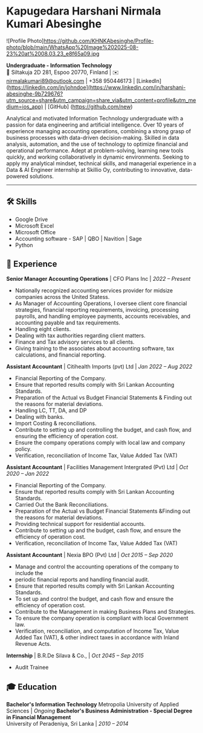 # Kapugedara Harshani Nirmala Kumari Abesinghe

![Profile Photo]https://github.com/KHNKAbesinghe/Profile-photo/blob/main/WhatsApp%20Image%202025-08-23%20at%2008.03.23_e8f65a09.jpg

**Undergraduate - Information Technology**  
📍 Siltakuja 2D 281, Espoo 20770, Finland | ✉️ nirmalakumari89@outlook.com | +358 950446173 | [LinkedIn](https://linkedin.com/in/johndoe](https://www.linkedin.com/in/harshani-abesinghe-9b729676?utm_source=share&utm_campaign=share_via&utm_content=profile&utm_medium=ios_app) | [GitHub] (https://github.com/new)

Analytical and motivated Information Technology undergraduate with a passion for data engineering and artificial intelligence. Over 10 years of experience managing accounting operations, combining a strong grasp of business processes with data-driven decision-making. Skilled in data analysis, automation, and the use of technology to optimize financial and operational performance. Adept at problem-solving, learning new tools quickly, and working collaboratively in dynamic environments. Seeking to apply my analytical mindset, technical skills, and managerial experience in a Data & AI Engineer internship at Skillio Oy, contributing to innovative, data-powered solutions.

---

## 🛠️ Skills  
- Google Drive
- Microsoft Excel
- Microsoft Office
- Accounting software - SAP | QBO | Navition | Sage 
- Python

## 💼 Experience  
**Senior Manager Accounting Operations** | CFO Plans Inc | *2022 – Present*  
- Nationally recognized accounting services provider for midsize companies
across the United Statess.  
- As Manager of Accounting Operations, I oversee client core financial strategies,
financial reporting requirements, invoicing, processing payrolls, and handling
employee payments, accounts receivables, and accounting payable and tax
requirements.
- Handling eight clients.
- Dealing with tax authorities regarding client matters.
- Finance and Tax advisory services to all clients.
- Giving training to the associates about accounting software, tax calculations,
and financial reporting.

**Assistant Accountant** | Citihealth Imports (pvt) Ltd | *Jan 2022 – Aug 2022*  
- Financial Reporting of the Company.
- Ensure that reported results comply with Sri Lankan Accounting Standards.
- Preparation of the Actual vs Budget Financial Statements & Finding out the reasons for material deviations.
- Handling LC, TT, DA, and DP
- Dealing with banks.
- Import Costing & reconciliations.
- Contribute to setting up and controlling the budget, and cash flow, and ensuring the efficiency of operation cost.
- Ensure the company operations comply with local law and company policy.
- Verification, reconciliation of Income Tax, Value Added Tax (VAT)

**Assistant Accountant** | Facilities Management Intergrated (Pvt) Ltd | *Oct 2020 – Jan 2022*  
- Financial Reporting of the Company.
- Ensure that reported results comply with Sri Lankan Accounting Standards.
- Carried Out the Bank Reconciliations.
- Preparation of the Actual vs Budget Financial Statements &Finding out the reasons for material deviations.
- Providing technical support for residential accounts.
- Contribute to setting up and the budget, cash flow, and ensure the efficiency of operation cost.
- Verification, reconciliation of Income Tax, Value Added Tax (VAT)

**Assistant Accountant** | Nexia BPO (Pvt) Ltd | *Oct 2015 – Sep 2020*
- Manage and control the accounting operations of the company to include the
- periodic financial reports and handling financial audit.
- Ensure that reported results comply with Sri Lankan Accounting Standards.
- To set up and control the budget, and cash flow and ensure the efficiency of operation cost.
- Contribute to the Management in making Business Plans and Strategies.
- To ensure the company operation is compliant with local Government law.
- Verification, reconciliation, and computation of Income Tax, Value Added Tax (VAT), & other indirect taxes in accordance with Inland Revenue Acts.

**Internship** | B.R.De Silava & Co., | *Oct 2045 – Sep 2015*
- Audit Trainee  

## 🎓 Education  
**Bachelor's Information Technology**
Metropolia University of Applied Sciences | *Ongoing*
**Bachelor's Business Administration - Special Degree in Financial Management**  
University of Peradeniya, Sri Lanka | *2010 – 2014*
